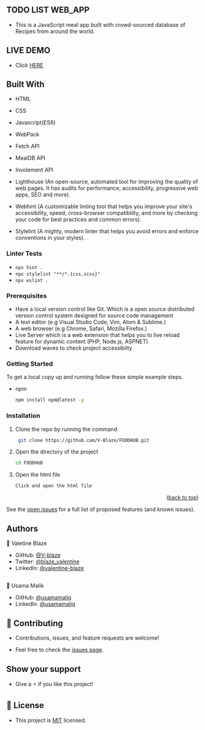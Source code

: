 ## TODO LIST WEB_APP

- This is a JavaScript meal app built with crowd-sourced database of Recipes from around the world.

## LIVE DEMO

- Click [HERE]() 

## Built With

- HTML

- CSS

- Javascript(ES6)

- WebPack

- Fetch API

- MealDB API

- Involement API

- Lighthouse (An open-source, automated tool for improving the quality of web pages. It has audits for performance, accessibility, progressive web apps, SEO and more).

- Webhint (A customizable linting tool that helps you improve your site's accessibility, speed, cross-browser compatibility, and more by checking your code for best practices and common errors).

- Stylelint (A mighty, modern linter that helps you avoid errors and enforce conventions in your styles).

### Linter Tests

- `npx hint .`
- `npx stylelint "**/*.{css,scss}"`
- `npx eslint .`

### Prerequisites

- Have a local version control like Git. Which is a open source distributed version control system designed for source code management
- A text editor (e.g Visual Studio Code, Vim, Atom & Sublime.)
- A web browser (e.g Chrome, Safari, Mozilla Firefox.)
- Live Server which is a web extension that helps you to live reload feature for dynamic content (PHP, Node.js, ASPNET)
- Download waves to check project accessibilty

### Getting Started

To get a local copy up and running follow these simple example steps.

- npm
  ```sh
  npm install npm@latest -g
  ```

### Installation

1. Clone the repo by running the command
   ```sh
    git clone https://github.com/V-Blaze/FOODHUB.git
   ```
2. Open the directory of the project
   ```sh
   cd FOODHUB
   ```
3. Open the html file
   ```sh
   Click and open the html file
   ```

<p align="right">(<a href="#top">back to top</a>)</p>

See the [open issues](#) for a full list of proposed features (and known issues).

## Authors

👤 Valetine Blaze

- GitHub: [@V-blaze](https://github.com/V-Blaze)
- Twitter: [@blaze_valentine](https://twitter.com/blaze_valentine)
- LinkedIn: [@valentine-blaze](https://www.linkedin.com/in/valentine-blaze/)

## 

👤 Usama Malik

- GitHub: [@usamamaliq](https://github.com/usamamaliq)
- LinkedIn: [@usamamaliq](https://www.linkedin.com/in/usamamaliq/)

## 🤝 Contributing

- Contributions, issues, and feature requests are welcome!

- Feel free to check the [issues page](https://github.com/V-Blaze/FOODHUB.git/issues).

## Show your support

- Give a ⭐️ if you like this project!

## 📝 License

- This project is [MIT](https://github.com/V-Blaze/FOODHUB/blob/dev/LICENSE) licensed.
